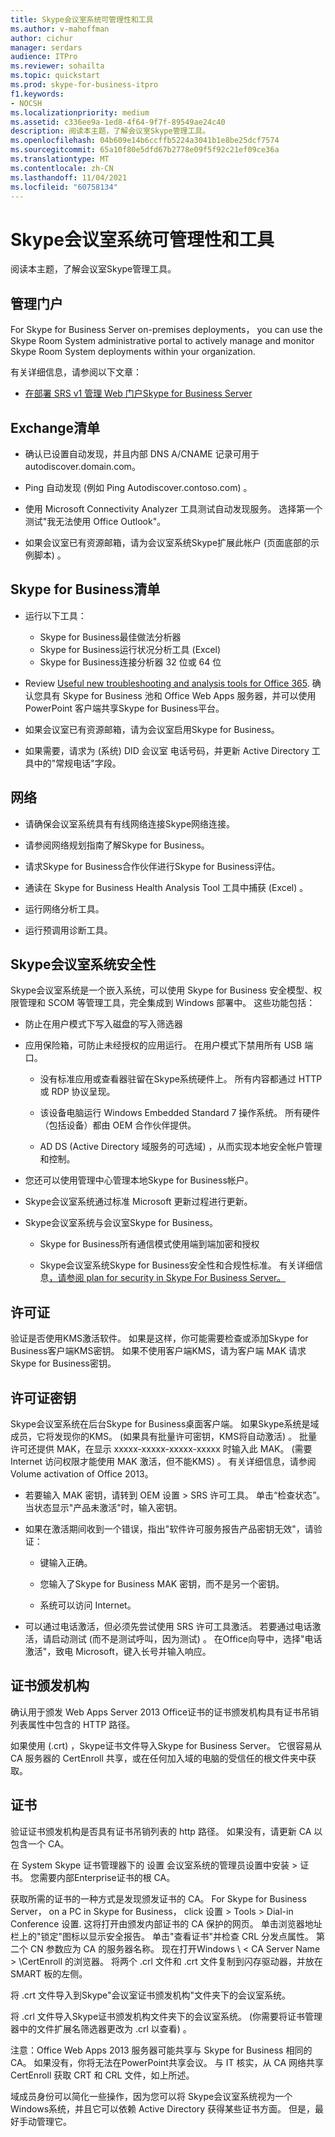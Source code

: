 ```yaml
---
title: Skype会议室系统可管理性和工具
ms.author: v-mahoffman
author: cichur
manager: serdars
audience: ITPro
ms.reviewer: sohailta
ms.topic: quickstart
ms.prod: skype-for-business-itpro
f1.keywords:
- NOCSH
ms.localizationpriority: medium
ms.assetid: c336ee9a-1ed8-4f64-9f7f-89549ae24c40
description: 阅读本主题，了解会议室Skype管理工具。
ms.openlocfilehash: 04b609e14b6ccffb5224a3041b1e8be25dcf7574
ms.sourcegitcommit: 65a10f80e5dfd67b2778e09f5f92c21ef09ce36a
ms.translationtype: MT
ms.contentlocale: zh-CN
ms.lasthandoff: 11/04/2021
ms.locfileid: "60758134"
---
```

# <a name="skype-room-system-manageability-and-tools"></a>Skype会议室系统可管理性和工具
 
阅读本主题，了解会议室Skype管理工具。
  
## <a name="administrative-portal"></a>管理门户

For Skype for Business Server on-premises deployments， you can use the Skype Room System administrative portal to actively manage and monitor Skype Room System deployments within your organization.
  
有关详细信息，请参阅以下文章：
  
- [在部署 SRS v1 管理 Web 门户Skype for Business Server](../deploy-conferencing/room-system-v1-administrative-web-portal.md)
    
  
## <a name="exchange-checklist"></a>Exchange清单

- 确认已设置自动发现，并且内部 DNS A/CNAME 记录可用于 autodiscover.domain.com。
    
- Ping 自动发现 (例如 Ping Autodiscover.contoso.com) 。
    
- 使用 Microsoft Connectivity Analyzer 工具测试自动发现服务。 选择第一个测试"我无法使用 Office Outlook"。
    
- 如果会议室已有资源邮箱，请为会议室系统Skype扩展此帐户 (页面底部的示例脚本) 。
    
## <a name="skype-for-business-checklist"></a>Skype for Business清单

- 运行以下工具：
    
  - Skype for Business最佳做法分析器     
  - Skype for Business运行状况分析工具 (Excel)     
  - Skype for Business连接分析器 32 位或 64 位
    
- Review [Useful new troubleshooting and analysis tools for Office 365](/archive/blogs/educloud/useful-new-troubleshooting-and-analysis-tools-for-office-365). 确认您具有 Skype for Business 池和 Office Web Apps 服务器，并可以使用 PowerPoint 客户端共享Skype for Business平台。
    
- 如果会议室已有资源邮箱，请为会议室启用Skype for Business。
    
- 如果需要，请求为 (系统) DID 会议室 电话号码，并更新 Active Directory 工具中的"常规电话"字段。
    
## <a name="network"></a>网络

- 请确保会议室系统具有有线网络连接Skype网络连接。
    
- 请参阅网络规划指南了解Skype for Business。
    
- 请求Skype for Business合作伙伴进行Skype for Business评估。
    
- 通读在 Skype for Business Health Analysis Tool 工具中捕获 (Excel) 。
    
- 运行网络分析工具。
    
- 运行预调用诊断工具。
    
## <a name="skype-room-system-security"></a>Skype会议室系统安全性

Skype会议室系统是一个嵌入系统，可以使用 Skype for Business 安全模型、权限管理和 SCOM 等管理工具，完全集成到 Windows 部署中。 这些功能包括： 
  
- 防止在用户模式下写入磁盘的写入筛选器 
    
- 应用保险箱，可防止未经授权的应用运行。 在用户模式下禁用所有 USB 端口。
    
  - 没有标准应用或查看器驻留在Skype系统硬件上。 所有内容都通过 HTTP 或 RDP 协议呈现。
    
  - 该设备电脑运行 Windows Embedded Standard 7 操作系统。 所有硬件（包括设备）都由 OEM 合作伙伴提供。
    
  - AD DS (Active Directory 域服务的可选域) ，从而实现本地安全帐户管理和控制。
    
- 您还可以使用管理中心管理本地Skype for Business帐户。
    
- Skype会议室系统通过标准 Microsoft 更新过程进行更新。
    
- Skype会议室系统与会议室Skype for Business。
    
  - Skype for Business所有通信模式使用端到端加密和授权
    
  - Skype会议室系统Skype for Business安全性和合规性标准。 有关详细信息[，请参阅 plan for security in Skype For Business Server。](../../plan-your-deployment/security/security.md)
    
## <a name="license"></a>许可证

验证是否使用KMS激活软件。 如果是这样，你可能需要检查或添加Skype for Business客户端KMS密钥。 如果不使用客户端KMS，请为客户端 MAK 请求Skype for Business密钥。
  
## <a name="license-keys"></a>许可证密钥

Skype会议室系统在后台Skype for Business桌面客户端。 如果Skype系统是域成员，它将发现你的KMS。  (如果具有批量许可密钥，KMS将自动激活) 。 批量许可还提供 MAK，在显示 xxxxx-xxxxx-xxxxx-xxxxx 时输入此 MAK。  (需要 Internet 访问权限才能使用 MAK 激活，但不能KMS) 。 有关详细信息，请参阅 Volume activation of Office 2013。
  
- 若要输入 MAK 密钥，请转到 OEM 设置 \> SRS 许可工具。 单击“检查状态”。 当状态显示"产品未激活"时，输入密钥。
    
- 如果在激活期间收到一个错误，指出"软件许可服务报告产品密钥无效"，请验证：
    
  - 键输入正确。
    
  - 您输入了Skype for Business MAK 密钥，而不是另一个密钥。
    
  - 系统可以访问 Internet。
    
- 可以通过电话激活，但必须先尝试使用 SRS 许可工具激活。 若要通过电话激活，请启动测试 (而不是测试呼叫，因为测试) 。 在Office向导中，选择"电话激活"，致电 Microsoft，键入长号并输入响应。
    
## <a name="certificate-authority"></a>证书颁发机构

确认用于颁发 Web Apps Server 2013 Office证书的证书颁发机构具有证书吊销列表属性中包含的 HTTP 路径。
  
如果使用 (.crt) ，Skype证书文件导入Skype for Business Server。 它很容易从 CA 服务器的 CertEnroll 共享，或在任何加入域的电脑的受信任的根文件夹中获取。
  
## <a name="certificates"></a>证书

验证证书颁发机构是否具有证书吊销列表的 http 路径。 如果没有，请更新 CA 以包含一个 CA。
  
在 System Skype 证书管理器下的 设置 会议室系统的管理员设置中安装 \> 证书。 您需要内部Enterprise证书的根 CA。
  
获取所需的证书的一种方式是发现颁发证书的 CA。 For Skype for Business Server， on a PC in Skype for Business， click 设置 \> Tools \> Dial-in Conference 设置. 这将打开由颁发内部证书的 CA 保护的网页。 单击浏览器地址栏上的"锁定"图标以显示安全报告。 单击"查看证书"并检查 CRL 分发点属性。 第二个 CN 参数应为 CA 的服务器名称。 现在打开Windows \\ \< CA Server Name \> \CertEnroll 的浏览器。 将两个 .crl 文件和 .crt 文件复制到闪存驱动器，并放在 SMART 板的左侧。
  
将 .crt 文件导入到Skype"会议室证书颁发机构"文件夹下的会议室系统。
  
将 .crl 文件导入Skype证书颁发机构文件夹下的会议室系统。  (你需要将证书管理器中的文件扩展名筛选器更改为 .crl 以查看) 。
  
注意：Office Web Apps 2013 服务器可能共享与 Skype for Business 相同的 CA。 如果没有，你将无法在PowerPoint共享会议。 与 IT 核实，从 CA 网络共享 CertEnroll 获取 CRT 和 CRL 文件，如上所述。 
  
域成员身份可以简化一些操作，因为您可以将 Skype会议室系统视为一个Windows系统，并且它可以依赖 Active Directory 获得某些证书方面。 但是，最好手动管理它。
